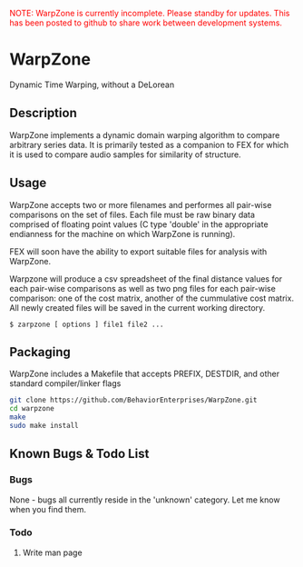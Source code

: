 
<span style="color: red;">NOTE: WarpZone is currently incomplete.  Please
standby for updates.  This has been posted to github to share work between
development systems.</span>

WarpZone
========
Dynamic Time Warping, without a  DeLorean


Description
-----------

WarpZone implements a dynamic domain warping algorithm to compare arbitrary
series data.  It is primarily tested as a companion to FEX for which it is used
to compare audio samples for similarity of structure.

Usage
-----

WarpZone accepts two or more filenames and performes all pair-wise comparisons
on the set of files.  Each file must be raw binary data comprised of floating
point values (C type 'double' in the appropriate endianness for the machine on
which WarpZone is running).

FEX will soon have the ability to export suitable files for analysis with
WarpZone.

Warpzone will produce a csv spreadsheet of the final distance values for each
pair-wise comparisons as well as two png files for each pair-wise comparison:
one of the cost matrix, another of the cummulative cost matrix.  All newly
created files will be saved in the current working directory.

```
$ zarpzone [ options ] file1 file2 ...
```

Packaging
---------

WarpZone includes a Makefile that accepts PREFIX, DESTDIR, and other standard
compiler/linker flags

```bash
git clone https://github.com/BehaviorEnterprises/WarpZone.git
cd warpzone
make
sudo make install
```

Known Bugs & Todo List
----------------------

### Bugs

None - bugs all currently reside in the 'unknown' category.  Let me know when
you find them.

### Todo

1. Write man page


